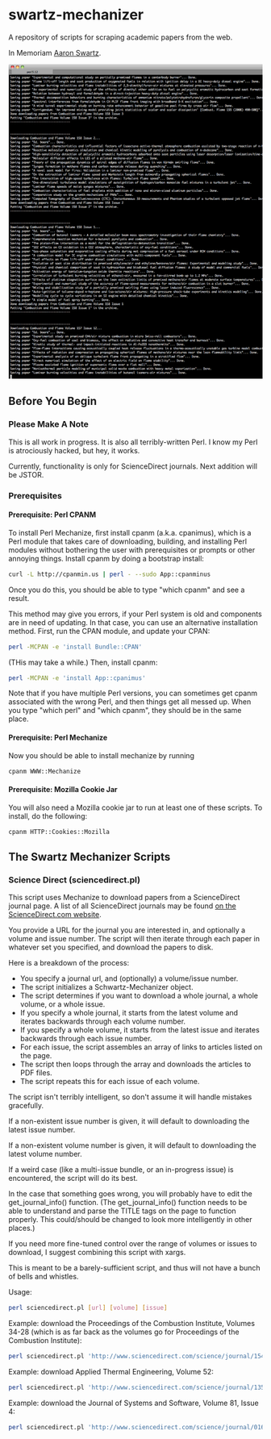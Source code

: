 # swartz-mechanizer #

A repository of scripts for scraping academic papers from the web.

In Memoriam [Aaron Swartz](http://en.wikipedia.org/wiki/Aaron_Swartz).

![Screenshot of swartz-mechanizer in action](/notes/swartz-mechanizer_in_action.png "screenshot of swartz-mechanizer in action")

## Before You Begin ##

### Please Make A Note ###

This is all work in progress. It is also all terribly-written Perl. I know my Perl is atrociously hacked, but hey, it works.

Currently, functionality is only for ScienceDirect journals. Next addition will be JSTOR.

### Prerequisites ###

#### Prerequisite: Perl CPANM ####

To install Perl Mechanize, first install cpanm (a.k.a. cpanimus), which is a Perl module that takes care of downloading, building, and installing Perl modules 
without bothering the user with prerequisites or prompts or other annoying things. Install cpanm by doing a bootstrap install:

```bash
curl -L http://cpanmin.us | perl - --sudo App::cpanminus
```

Once you do this, you should be able to type "which cpanm" and see a result.

This method may give you errors, if your Perl system is old and components are in need of updating. In that case, you can use an alternative installation method. First, run the CPAN module, and update your CPAN:

```bash
perl -MCPAN -e 'install Bundle::CPAN'
```

(THis may take a while.) Then, install cpanm:

```bash
perl -MCPAN -e 'install App::cpanimus'
```

Note that if you have multiple Perl versions, you can sometimes get cpanm associated with the wrong Perl, and then things get all messed up. When you type "which perl" and "which cpanm", they should be in the same place.

#### Prerequisite: Perl Mechanize ####

Now you should be able to install mechanize by running 

```bash
cpanm WWW::Mechanize 
```

#### Prerequisite: Mozilla Cookie Jar ####

You will also need a Mozilla cookie jar to run at least one of these scripts. To install, do the following:

```bash
cpanm HTTP::Cookies::Mozilla
```

## The Swartz Mechanizer Scripts ##

### Science Direct (sciencedirect.pl) ###

This script uses Mechanize to download papers from a ScienceDirect journal page. A list of all ScienceDirect journals may be found [on the ScienceDirect.com website](http://www.sciencedirect.com/science/journals).

You provide a URL for the journal you are interested in, and optionally a volume and issue number. The script will then iterate through each paper in whatever set you specified, and download the papers to disk.

Here is a breakdown of the process:
- You specify a journal url, and (optionally) a volume/issue number.
- The script initializes a Schwartz-Mechanizer object.
- The script determines if you want to download a whole journal, a whole volume, or a whole issue.
- If you specify a whole journal, it starts from the latest volume and iterates backwards through each volume number.
- If you specify a whole volume, it starts from the latest issue and iterates backwards through each issue number.
- For each issue, the script assembles an array of links to articles listed on the page.
- The script then loops through the array and downloads the articles to PDF files.
- The script repeats this for each issue of each volume.

The script isn't terribly intelligent, so don't assume it will handle mistakes gracefully. 

If a non-existent issue number is given, it will default to downloading the latest issue number.

If a non-existent volume number is given, it will default to downloading the latest volume number.

If a weird case (like a multi-issue bundle, or an in-progress issue) is encountered, the script will do its best. 

In the case that something goes wrong, you will probably have to edit the get_journal_info() function. (The get_journal_info() function needs to be able to understand and parse the TITLE tags on the page to function properly. This could/should be changed to look more intelligently in other places.)

If you need more fine-tuned control over the range of volumes or issues to download, I suggest combining this script with xargs. 

This is meant to be a barely-sufficient script, and thus will not have a bunch of bells and whistles.

Usage:

```bash
perl sciencedirect.pl [url] [volume] [issue]
```

Example: download the Proceedings of the Combustion Institute, Volumes 34-28 (which is as far back as the volumes go for Proceedings of the Combustion Institute):

```bash
perl sciencedirect.pl 'http://www.sciencedirect.com/science/journal/15407489' 
```

Example: download Applied Thermal Engineering, Volume 52:

```bash
perl sciencedirect.pl 'http://www.sciencedirect.com/science/journal/13594311' 52
```

Example: download the Journal of Systems and Software, Volume 81, Issue 4:

```bash
perl sciencedirect.pl 'http://www.sciencedirect.com/science/journal/01641212' 81 4
```

